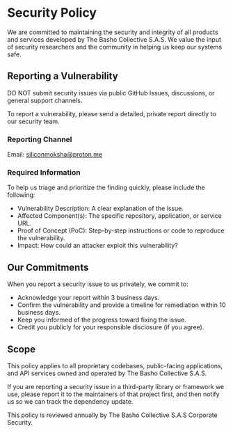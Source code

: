 # Security Policy

We are committed to maintaining the security and integrity of all products and services developed by The Basho Collective S.A.S. We value the input of security researchers and the community in helping us keep our systems safe.

## Reporting a Vulnerability

DO NOT submit security issues via public GitHub Issues, discussions, or general support channels.

To report a vulnerability, please send a detailed, private report directly to our security team.

### Reporting Channel

Email: siliconmoksha@proton.me

### Required Information

To help us triage and prioritize the finding quickly, please include the following:

- Vulnerability Description: A clear explanation of the issue.
- Affected Component(s): The specific repository, application, or service URL.
- Proof of Concept (PoC): Step-by-step instructions or code to reproduce the vulnerability.
- Impact: How could an attacker exploit this vulnerability?

## Our Commitments

When you report a security issue to us privately, we commit to:

- Acknowledge your report within 3 business days.
- Confirm the vulnerability and provide a timeline for remediation within 10 business days.
- Keep you informed of the progress toward fixing the issue.
- Credit you publicly for your responsible disclosure (if you agree).

## Scope

This policy applies to all proprietary codebases, public-facing applications, and API services owned and operated by The Basho Collective S.A.S.

If you are reporting a security issue in a third-party library or framework we use, please report it to the maintainers of that project first, and then notify us so we can track the dependency update.

This policy is reviewed annually by The Basho Collective S.A.S Corporate Security.
